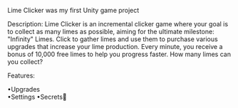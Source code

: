 Lime Clicker was my first Unity game project

Description:
Lime Clicker is an incremental clicker game where your goal is to collect as many limes as possible, aiming for the ultimate milestone: "Infinity" Limes. 
Click to gather limes and use them to purchase various upgrades that increase your lime production. Every minute, you receive a bonus of 10,000 free limes to help you progress faster. 
How many limes can you collect?


Features:

•Upgrades  
•Settings
•Secrets🤫
